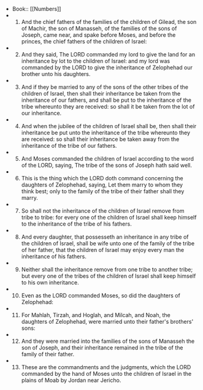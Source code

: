 - Book:: [[Numbers]]
- 1. And the chief fathers of the families of the children of Gilead, the son of Machir, the son of Manasseh, of the families of the sons of Joseph, came near, and spake before Moses, and before the princes, the chief fathers of the children of Israel:
- 2. And they said, The LORD commanded my lord to give the land for an inheritance by lot to the children of Israel: and my lord was commanded by the LORD to give the inheritance of Zelophehad our brother unto his daughters.
- 3. And if they be married to any of the sons of the other tribes of the children of Israel, then shall their inheritance be taken from the inheritance of our fathers, and shall be put to the inheritance of the tribe whereunto they are received: so shall it be taken from the lot of our inheritance.
- 4. And when the jubilee of the children of Israel shall be, then shall their inheritance be put unto the inheritance of the tribe whereunto they are received: so shall their inheritance be taken away from the inheritance of the tribe of our fathers.
- 5. And Moses commanded the children of Israel according to the word of the LORD, saying, The tribe of the sons of Joseph hath said well.
- 6. This is the thing which the LORD doth command concerning the daughters of Zelophehad, saying, Let them marry to whom they think best; only to the family of the tribe of their father shall they marry.
- 7. So shall not the inheritance of the children of Israel remove from tribe to tribe: for every one of the children of Israel shall keep himself to the inheritance of the tribe of his fathers.
- 8. And every daughter, that possesseth an inheritance in any tribe of the children of Israel, shall be wife unto one of the family of the tribe of her father, that the children of Israel may enjoy every man the inheritance of his fathers.
- 9. Neither shall the inheritance remove from one tribe to another tribe; but every one of the tribes of the children of Israel shall keep himself to his own inheritance.
- 10. Even as the LORD commanded Moses, so did the daughters of Zelophehad:
- 11. For Mahlah, Tirzah, and Hoglah, and Milcah, and Noah, the daughters of Zelophehad, were married unto their father's brothers' sons:
- 12. And they were married into the families of the sons of Manasseh the son of Joseph, and their inheritance remained in the tribe of the family of their father.
- 13. These are the commandments and the judgments, which the LORD commanded by the hand of Moses unto the children of Israel in the plains of Moab by Jordan near Jericho.
